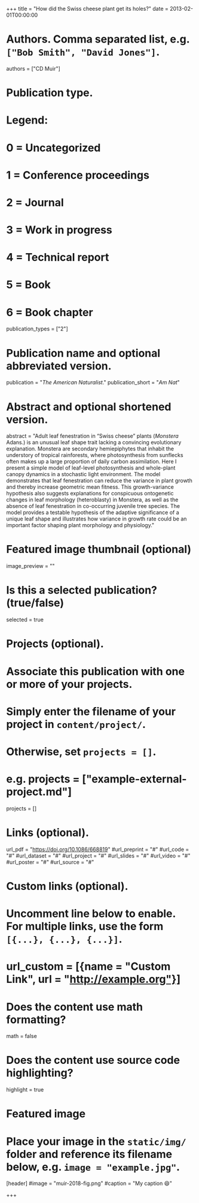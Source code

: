 +++
title = "How did the Swiss cheese plant get its holes?"
date = 2013-02-01T00:00:00

# Authors. Comma separated list, e.g. `["Bob Smith", "David Jones"]`.
authors = ["CD Muir"]

# Publication type.
# Legend:
# 0 = Uncategorized
# 1 = Conference proceedings
# 2 = Journal
# 3 = Work in progress
# 4 = Technical report
# 5 = Book
# 6 = Book chapter
publication_types = ["2"]

# Publication name and optional abbreviated version.
publication = "*The American Naturalist*."
publication_short = "*Am Nat*"

# Abstract and optional shortened version.
abstract = "Adult leaf fenestration in “Swiss cheese” plants (*Monstera* Adans.) is an unusual leaf shape trait lacking a convincing evolutionary explanation. Monstera are secondary hemiepiphytes that inhabit the understory of tropical rainforests, where photosynthesis from sunflecks often makes up a large proportion of daily carbon assimilation. Here I present a simple model of leaf-level photosynthesis and whole-plant canopy dynamics in a stochastic light environment. The model demonstrates that leaf fenestration can reduce the variance in plant growth and thereby increase geometric mean fitness. This growth-variance hypothesis also suggests explanations for conspicuous ontogenetic changes in leaf morphology (heteroblasty) in Monstera, as well as the absence of leaf fenestration in co-occurring juvenile tree species. The model provides a testable hypothesis of the adaptive significance of a unique leaf shape and illustrates how variance in growth rate could be an important factor shaping plant morphology and physiology."

# Featured image thumbnail (optional)
image_preview = ""

# Is this a selected publication? (true/false)
selected = true

# Projects (optional).
#   Associate this publication with one or more of your projects.
#   Simply enter the filename of your project in `content/project/`.
#   Otherwise, set `projects = []`.
#   e.g. projects = ["example-external-project.md"]
projects = []

# Links (optional).
url_pdf = "https://doi.org/10.1086/668819"
#url_preprint = "#"
#url_code = "#"
#url_dataset = "#"
#url_project = "#"
#url_slides = "#"
#url_video = "#"
#url_poster = "#"
#url_source = "#"

# Custom links (optional).
#   Uncomment line below to enable. For multiple links, use the form `[{...}, {...}, {...}]`.
# url_custom = [{name = "Custom Link", url = "http://example.org"}]

# Does the content use math formatting?
math = false

# Does the content use source code highlighting?
highlight = true

# Featured image
# Place your image in the `static/img/` folder and reference its filename below, e.g. `image = "example.jpg"`.
[header]
#image = "muir-2018-fig.png"
#caption = "My caption :smile:"

+++
